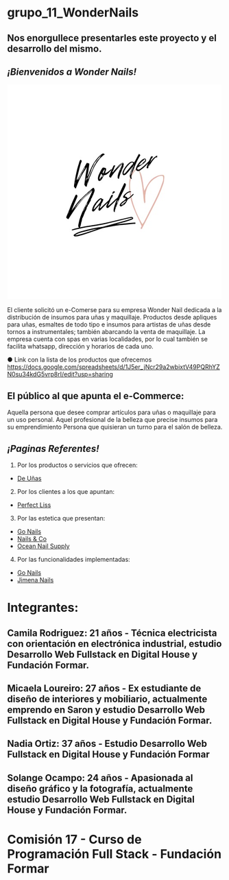 

# grupo_11_WonderNails 

## Nos enorgullece presentarles este proyecto y el desarrollo del mismo.

## ***¡Bienvenidos a Wonder Nails!*** 
![alt text](https://raw.githubusercontent.com/solOcampo/Grupo_11_WonderNails/master/Extras/WonderNails-Logotipo.jpeg)

El cliente solicitó un e-Comerse para su empresa Wonder Nail dedicada a la distribución de insumos para uñas y maquillaje. Productos desde apliques para uñas, esmaltes de todo tipo e insumos para artistas de uñas desde tornos a instrumentales; también abarcando la venta de maquillaje. La empresa cuenta con spas en varias localidades, por lo cual también se facilita whatsapp, dirección y horarios de cada uno.

● Link con la lista de los productos que ofrecemos 
https://docs.google.com/spreadsheets/d/1J5er_jNcr29a2wbixtV49PQRhYZN0su34kdG5vrp8rI/edit?usp=sharing

## El público al que apunta el e-Commerce:
Aquella persona que desee comprar artículos para uñas o maquillaje para un uso personal.
Aquel profesional de la belleza que precise insumos para su emprendimiento
Persona que quisieran un turno para el salón de belleza.


## ***¡Paginas Referentes!***
1.  Por los productos o servicios que ofrecen: 
- [De Uñas](https://www.xn--deuas-qta.com.ar/ "De Uñas")

2.  Por los clientes a los que apuntan:
- [Perfect Liss](https://perfectlissacademiaonline.com.ar/ "Perfect Liss")

3.  Por las estetica que presentan:
- [Go Nails](https://gonails.com.ar/ "Go Nails")
- [Nails & Co](https://nailsandco.com.ar/# "Nails & Co")
- [Ocean Nail Supply](https://www.oceannailsupply.com/ "Ocean Nail Supply")

4.  Por las funcionalidades implementadas: 
- [Go Nails](https://gonails.com.ar/ "Go Nails")
- [Jimena Nails](https://jimenanails.com/ "Jimena Nails")

# Integrantes:

## Camila Rodriguez: 21 años - Técnica electricista con orientación en electrónica industrial, estudio Desarrollo Web Fullstack en Digital House y Fundación Formar.

## Micaela Loureiro: 27 años - Ex estudiante de diseño de interiores y mobiliario, actualmente emprendo en Saron y estudio Desarrollo Web Fullstack en Digital House y Fundación Formar.

## Nadia Ortiz: 37 años - Estudio Desarrollo Web Fullstack en Digital House y Fundación Formar

## Solange Ocampo: 24 años - Apasionada al diseño gráfico y la fotografía, actualmente estudio Desarrollo Web Fullstack en Digital House y Fundación Formar.


# Comisión 17 - Curso de Programación Full Stack - Fundación Formar
